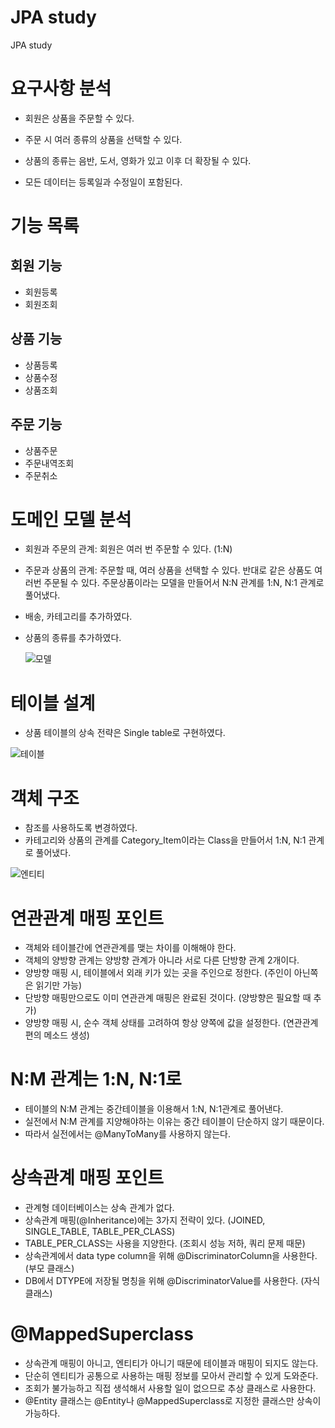 # JPA study
JPA study


# 요구사항 분석
 - 회원은 상품을 주문할 수 있다.
 
 - 주문 시 여러 종류의 상품을 선택할 수 있다.
 
 - 상품의 종류는 음반, 도서, 영화가 있고 이후 더 확장될 수 있다.
 
 - 모든 데이터는 등록일과 수정일이 포함된다.
 
# 기능 목록
  ## 회원 기능
   - 회원등록
   - 회원조회
  ## 상품 기능
   - 상품등록
   - 상품수정
   - 상품조회
  ## 주문 기능
   - 상품주문
   - 주문내역조회
   - 주문취소
   
   
# 도메인 모델 분석
  - 회원과 주문의 관계: 회원은 여러 번 주문할 수 있다. (1:N)
  - 주문과 상품의 관계: 주문할 때, 여러 상품을 선택할 수 있다. 
  반대로 같은 상품도 여러번 주문될 수 있다. 
  주문상품이라는 모델을 만들어서 N:N 관계를 1:N, N:1 관계로 풀어냈다.
  - 배송, 카테고리를 추가하였다.
  - 상품의 종류를 추가하였다.
  
      ![모델](https://user-images.githubusercontent.com/68942616/89101861-f1528780-d43e-11ea-8c2d-909afb4c4c65.png)
  
  
# 테이블 설계
  - 상품 테이블의 상속 전략은 Single table로 구현하였다.
  
   ![테이블](https://user-images.githubusercontent.com/68942616/89101865-f4e60e80-d43e-11ea-897c-76746472ce07.PNG)
      
      
# 객체 구조
  - 참조를 사용하도록 변경하였다.
  - 카테고리와 상품의 관계를 Category_Item이라는 Class을 만들어서 1:N, N:1 관계로 풀어냈다.
  
   ![엔티티](https://user-images.githubusercontent.com/68942616/89101863-f3b4e180-d43e-11ea-91fa-717e8d8728ec.PNG)


# 연관관계 매핑 포인트
  - 객체와 테이블간에 연관관계를 맺는 차이를 이해해야 한다.
  - 객체의 양방향 관계는 양방향 관계가 아니라 서로 다른 단방향 관계 2개이다.
  - 양방향 매핑 시, 테이블에서 외래 키가 있는 곳을 주인으로 정한다. (주인이 아닌쪽은 읽기만 가능)
  - 단방향 매핑만으로도 이미 연관관계 매핑은 완료된 것이다. (양방향은 필요할 때 추가)
  - 양방향 매핑 시, 순수 객체 상태를 고려하여 항상 양쪽에 값을 설정한다. (연관관계 편의 메소드 생성)
      
      
# N:M 관계는 1:N, N:1로
  - 테이블의 N:M 관계는 중간테이블을 이용해서 1:N, N:1관계로 풀어낸다.
  - 실전에서 N:M 관계를 지양해야하는 이유는 중간 테이블이 단순하지 않기 때문이다.
  - 따라서 실전에서는 @ManyToMany를 사용하지 않는다.
  

# 상속관계 매핑 포인트
  - 관계형 데이터베이스는 상속 관계가 없다.
  - 상속관계 매핑(@Inheritance)에는 3가지 전략이 있다. (JOINED, SINGLE_TABLE, TABLE_PER_CLASS)
  - TABLE_PER_CLASS는 사용을 지양한다. (조회시 성능 저하, 쿼리 문제 때문)
  - 상속관계에서 data type column을 위해 @DiscriminatorColumn을 사용한다. (부모 클래스)
  - DB에서 DTYPE에 저장될 명칭을 위해 @DiscriminatorValue를 사용한다. (자식 클래스)
  
# @MappedSuperclass
  - 상속관계 매핑이 아니고, 엔티티가 아니기 때문에 테이블과 매핑이 되지도 않는다.
  - 단순히 엔티티가 공통으로 사용하는 매핑 정보를 모아서 관리할 수 있게 도와준다.
  - 조회가 불가능하고 직접 생석해서 사용할 일이 없으므로 추상 클래스로 사용한다.
  - @Entity 클래스는 @Entity나 @MappedSuperclass로 지정한 클래스만 상속이 가능하다.
  
